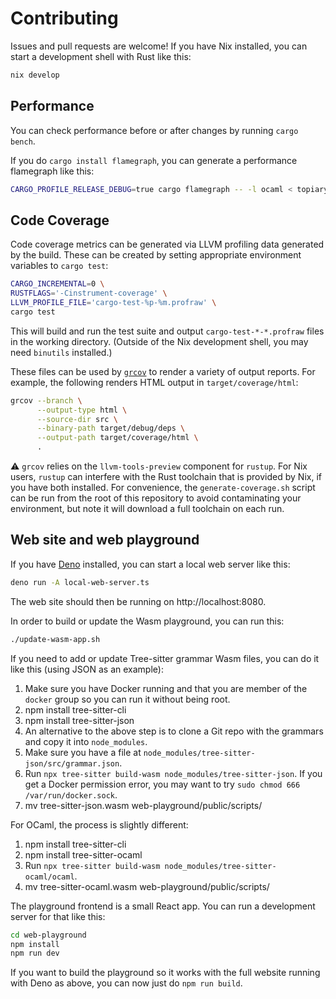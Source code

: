 # Contributing

Issues and pull requests are welcome! If you have Nix installed, you can start a
development shell with Rust like this:

```bash
nix develop
```

## Performance

You can check performance before or after changes by running `cargo bench`.

If you do `cargo install flamegraph`, you can generate a performance flamegraph
like this:

```bash
CARGO_PROFILE_RELEASE_DEBUG=true cargo flamegraph -- -l ocaml < topiary-core/tests/samples/input/ocaml.ml > formatted.ml
```

## Code Coverage

Code coverage metrics can be generated via LLVM profiling data generated
by the build. These can be created by setting appropriate environment
variables to `cargo test`:

```bash
CARGO_INCREMENTAL=0 \
RUSTFLAGS='-Cinstrument-coverage' \
LLVM_PROFILE_FILE='cargo-test-%p-%m.profraw' \
cargo test
```

This will build and run the test suite and output
`cargo-test-*-*.profraw` files in the working directory. (Outside of the
Nix development shell, you may need `binutils` installed.)

These files can be used by [`grcov`](https://github.com/mozilla/grcov)
to render a variety of output reports. For example, the following
renders HTML output in `target/coverage/html`:

```bash
grcov --branch \
      --output-type html \
      --source-dir src \
      --binary-path target/debug/deps \
      --output-path target/coverage/html \
      .
```

:warning: `grcov` relies on the `llvm-tools-preview` component for
`rustup`. For Nix users, `rustup` can interfere with the Rust toolchain
that is provided by Nix, if you have both installed. For convenience,
the `generate-coverage.sh` script can be run from the root of this
repository to avoid contaminating your environment, but note it will
download a full toolchain on each run.

## Web site and web playground

If you have [Deno](https://deno.land/) installed, you can start a local web
server like this:

```bash
deno run -A local-web-server.ts
```

The web site should then be running on http://localhost:8080.

In order to build or update the Wasm playground, you can run this:

```bash
./update-wasm-app.sh
```

If you need to add or update Tree-sitter grammar Wasm files, you can do it like
this (using JSON as an example):

1. Make sure you have Docker running and that you are member of the `docker`
   group so you can run it without being root.
2. npm install tree-sitter-cli
3. npm install tree-sitter-json
4. An alternative to the above step is to clone a Git repo with the grammars and
   copy it into `node_modules`.
5. Make sure you have a file at
   `node_modules/tree-sitter-json/src/grammar.json`.
6. Run `npx tree-sitter build-wasm node_modules/tree-sitter-json`. If you get a
   Docker permission error, you may want to try `sudo chmod 666
/var/run/docker.sock`.
7. mv tree-sitter-json.wasm web-playground/public/scripts/

For OCaml, the process is slightly different:

1. npm install tree-sitter-cli
2. npm install tree-sitter-ocaml
3. Run `npx tree-sitter build-wasm node_modules/tree-sitter-ocaml/ocaml`.
4. mv tree-sitter-ocaml.wasm web-playground/public/scripts/

The playground frontend is a small React app. You can run a development server
for that like this:

```bash
cd web-playground
npm install
npm run dev
```

If you want to build the playground so it works with the full website running
with Deno as above, you can now just do `npm run build`.
